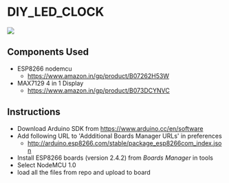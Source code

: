# DIY_LED_CLOCK
 
![](led_clock.gif)

## Components Used
- ESP8266 nodemcu
  - https://www.amazon.in/gp/product/B07262H53W
- MAX7129 4 in 1 Display
  - https://www.amazon.in/gp/product/B073DCYNVC

##  Instructions
- Download Arduino SDK from https://www.arduino.cc/en/software
- Add following URL to 'Addditional Boards Manager URLs' in preferences
  - http://arduino.esp8266.com/stable/package_esp8266com_index.json
- Install ESP8266 boards (version 2.4.2) from *Boards Manager* in tools 
- Select NodeMCU 1.0
- load all the files from repo and upload to board
